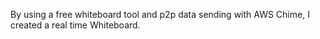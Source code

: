 By using a free whiteboard tool and p2p data sending with AWS Chime, I created a real time Whiteboard.

